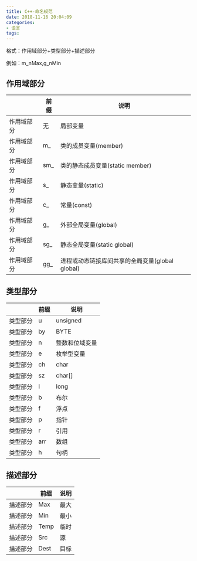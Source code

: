 ```yaml
---
title: C++-命名规范
date: 2018-11-16 20:04:09
categories:
- 语言
tags:
---
```

格式：作用域部分+类型部分+描述部分

例如：m_nMax,g_nMin

## 作用域部分

||前缀|说明|
|-|-|-|
|作用域部分|无|局部变量|
|作用域部分|m_|类的成员变量(member)|
|作用域部分|sm_|类的静态成员变量(static member)|
|作用域部分|s_|静态变量(static)|
|作用域部分|c_|常量(const)|
|作用域部分|g_|外部全局变量(global)|
|作用域部分|sg_|静态全局变量(static global)|
|作用域部分|gg_|进程或动态链接库间共享的全局变量(global global)|


## 类型部分

||前缀|说明|
|-|-|-|
|类型部分|u|unsigned|
|类型部分|by|BYTE|
|类型部分|n|整数和位域变量|
|类型部分|e|枚举型变量|
|类型部分|ch|char|
|类型部分|sz|char[]|
|类型部分|l|long|
|类型部分|b|布尔|
|类型部分|f|浮点|
|类型部分|p|指针|
|类型部分|r|引用|
|类型部分|arr|数组|
|类型部分|h|句柄|

## 描述部分

||前缀|说明|
|-|-|-|
|描述部分|Max|最大|
|描述部分|Min|最小|
|描述部分|Temp|临时|
|描述部分|Src|源|
|描述部分|Dest|目标|

